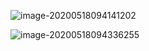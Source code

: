 ![image-20200518094141202](https://tva1.sinaimg.cn/large/007S8ZIlgy1gewf58lju9j30q40k2guw.jpg)  

![image-20200518094336255](https://tva1.sinaimg.cn/large/007S8ZIlgy1gewf5cbbkij30q40fqjut.jpg)



